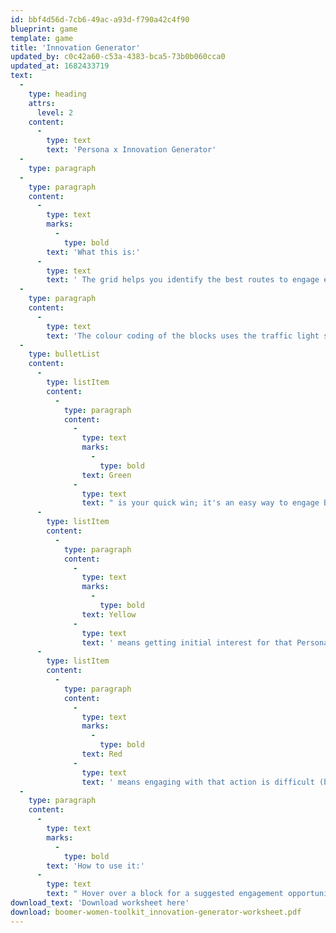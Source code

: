 ```yaml
---
id: bbf4d56d-7cb6-49ac-a93d-f790a42c4f90
blueprint: game
template: game
title: 'Innovation Generator'
updated_by: c0c42a60-c53a-4383-bca5-73b0b060cca0
updated_at: 1682433719
text:
  -
    type: heading
    attrs:
      level: 2
    content:
      -
        type: text
        text: 'Persona x Innovation Generator'
  -
    type: paragraph
  -
    type: paragraph
    content:
      -
        type: text
        marks:
          -
            type: bold
        text: 'What this is:'
      -
        type: text
        text: ' The grid helps you identify the best routes to engage each Boomer Women Personas with volunteering, campaigning, regular giving and through Legacy & Wills. '
  -
    type: paragraph
    content:
      -
        type: text
        text: 'The colour coding of the blocks uses the traffic light system: '
  -
    type: bulletList
    content:
      -
        type: listItem
        content:
          -
            type: paragraph
            content:
              -
                type: text
                marks:
                  -
                    type: bold
                text: Green
              -
                type: text
                text: " is your quick win; it's an easy way to engage Boomer Women for a particular Persona"
      -
        type: listItem
        content:
          -
            type: paragraph
            content:
              -
                type: text
                marks:
                  -
                    type: bold
                text: Yellow
              -
                type: text
                text: ' means getting initial interest for that Persona is harder but there is a high potential upside'
      -
        type: listItem
        content:
          -
            type: paragraph
            content:
              -
                type: text
                marks:
                  -
                    type: bold
                text: Red
              -
                type: text
                text: ' means engaging with that action is difficult (but not impossible) for that Persona'
  -
    type: paragraph
    content:
      -
        type: text
        marks:
          -
            type: bold
        text: 'How to use it:'
      -
        type: text
        text: " Hover over a block for a suggested engagement opportunity for that Persona. Where available 'Click for more'. Download the blank worksheet to help you conduct a gap analysis - you will identify existing opportunities and gaps in your portfolio for engaging Boomer Women. "
download_text: 'Download worksheet here'
download: boomer-women-toolkit_innovation-generator-worksheet.pdf
---
```

